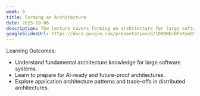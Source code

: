 ```yaml
---
week: 6
title: Forming an Architecture
date: 2025-10-06
description: The lecture covers forming an architecture for large software systems, discussing application architecture patterns, the transition from monoliths, and service-oriented architecture. It highlights maintainability, testability, layered architecture styles like MVC, and the microkernel architecture style. The lecture also examines trade-offs in distributed architectures, including latency and network reliability.
googleSlidesUrl: https://docs.google.com/presentation/d/1DHONEcOFkXymGMClz3izuL93ymbVKIBtSOpGyB4yjiI/
---
```


Learning Outcomes:

- Understand fundamental architecture knowledge for large software systems.
- Learn to prepare for AI-ready and future-proof architectures.
- Explore application architecture patterns and trade-offs in distributed architectures.
